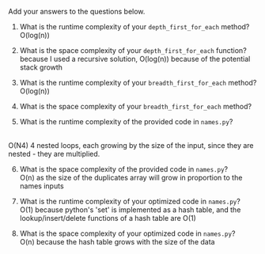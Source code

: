 Add your answers to the questions below.

1. What is the runtime complexity of your `depth_first_for_each` method?
<br> O(log(n)) 

2. What is the space complexity of your `depth_first_for_each` function?
<br> because I used a recursive solution, O(log(n)) because of the potential stack growth

3. What is the runtime complexity of your `breadth_first_for_each` method?
<br> O(log(n))

4. What is the space complexity of your `breadth_first_for_each` method?


5. What is the runtime complexity of the provided code in `names.py`?
<br>
O(N4) 4 nested loops, each growing by the size of the input, since they are nested - they are multiplied. 

6. What is the space complexity of the provided code in `names.py`?
<br>  O(n) as the size of the duplicates array will grow in proportion to the names inputs

7. What is the runtime complexity of your optimized code in `names.py`?
<br> O(1) because python's 'set' is implemented as a hash table, and the lookup/insert/delete functions of a hash table are O(1)

8. What is the space complexity of your optimized code in `names.py`?
<br> O(n) because the hash table grows with the size of the data 
